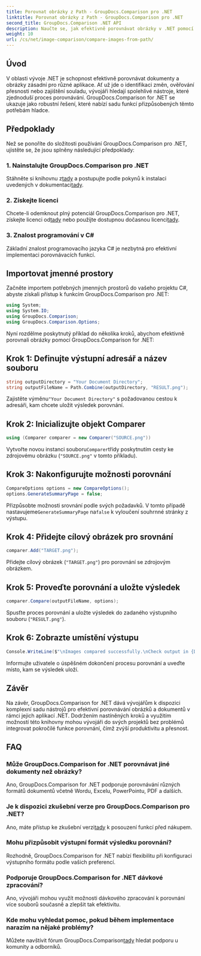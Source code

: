 ```yaml
---
title: Porovnat obrázky z Path - GroupDocs.Comparison pro .NET
linktitle: Porovnat obrázky z Path - GroupDocs.Comparison pro .NET
second_title: GroupDocs.Comparison .NET API
description: Naučte se, jak efektivně porovnávat obrázky v .NET pomocí knihovny GroupDocs.Comparison. Postupujte podle podrobného průvodce pro bezproblémovou integraci.
weight: 10
url: /cs/net/image-comparison/compare-images-from-path/
---
```

## Úvod
V oblasti vývoje .NET je schopnost efektivně porovnávat dokumenty a obrázky zásadní pro různé aplikace. Ať už jde o identifikaci změn, ověřování přesnosti nebo zajištění souladu, vývojáři hledají spolehlivé nástroje, které zjednoduší proces porovnávání. GroupDocs.Comparison for .NET se ukazuje jako robustní řešení, které nabízí sadu funkcí přizpůsobených těmto potřebám hladce.
## Předpoklady
Než se ponoříte do složitosti používání GroupDocs.Comparison pro .NET, ujistěte se, že jsou splněny následující předpoklady:
### 1. Nainstalujte GroupDocs.Comparison pro .NET
 Stáhněte si knihovnu z[tady](https://releases.groupdocs.com/comparison/net/) a postupujte podle pokynů k instalaci uvedených v dokumentaci[tady](https://tutorials.groupdocs.com/comparison/net/).
### 2. Získejte licenci
 Chcete-li odemknout plný potenciál GroupDocs.Comparison pro .NET, získejte licenci od[tady](https://purchase.groupdocs.com/buy) nebo použijte dostupnou dočasnou licenci[tady](https://purchase.groupdocs.com/temporary-license/).
### 3. Znalost programování v C#
Základní znalost programovacího jazyka C# je nezbytná pro efektivní implementaci porovnávacích funkcí.

## Importovat jmenné prostory
Začněte importem potřebných jmenných prostorů do vašeho projektu C#, abyste získali přístup k funkcím GroupDocs.Comparison pro .NET:
```csharp
using System;
using System.IO;
using GroupDocs.Comparison;
using GroupDocs.Comparison.Options;
```

Nyní rozdělme poskytnutý příklad do několika kroků, abychom efektivně porovnali obrázky pomocí GroupDocs.Comparison for .NET:
## Krok 1: Definujte výstupní adresář a název souboru
```csharp
string outputDirectory = "Your Document Directory";
string outputFileName = Path.Combine(outputDirectory, "RESULT.png");
```
 Zajistěte výměnu`"Your Document Directory"` s požadovanou cestou k adresáři, kam chcete uložit výsledek porovnání.
## Krok 2: Inicializujte objekt Comparer
```csharp
using (Comparer comparer = new Comparer("SOURCE.png"))
```
 Vytvořte novou instanci souboru`Comparer`třídy poskytnutím cesty ke zdrojovému obrázku (`"SOURCE.png"` v tomto příkladu).
## Krok 3: Nakonfigurujte možnosti porovnání
```csharp
CompareOptions options = new CompareOptions();
options.GenerateSummaryPage = false;
```
 Přizpůsobte možnosti srovnání podle svých požadavků. V tomto případě nastavujeme`GenerateSummaryPage` na`false` k vyloučení souhrnné stránky z výstupu.
## Krok 4: Přidejte cílový obrázek pro srovnání
```csharp
comparer.Add("TARGET.png");
```
Přidejte cílový obrázek (`"TARGET.png"`) pro porovnání se zdrojovým obrázkem.
## Krok 5: Proveďte porovnání a uložte výsledek
```csharp
comparer.Compare(outputFileName, options);
```
Spusťte proces porovnání a uložte výsledek do zadaného výstupního souboru (`"RESULT.png"`).
## Krok 6: Zobrazte umístění výstupu
```csharp
Console.WriteLine($"\nImages compared successfully.\nCheck output in {Directory.GetCurrentDirectory()}.");
```
Informujte uživatele o úspěšném dokončení procesu porovnání a uveďte místo, kam se výsledek uloží.

## Závěr
Na závěr, GroupDocs.Comparison for .NET dává vývojářům k dispozici komplexní sadu nástrojů pro efektivní porovnávání obrázků a dokumentů v rámci jejich aplikací .NET. Dodržením nastíněných kroků a využitím možností této knihovny mohou vývojáři do svých projektů bez problémů integrovat pokročilé funkce porovnání, čímž zvýší produktivitu a přesnost.
## FAQ
### Může GroupDocs.Comparison for .NET porovnávat jiné dokumenty než obrázky?
Ano, GroupDocs.Comparison for .NET podporuje porovnávání různých formátů dokumentů včetně Wordu, Excelu, PowerPointu, PDF a dalších.
### Je k dispozici zkušební verze pro GroupDocs.Comparison pro .NET?
 Ano, máte přístup ke zkušební verzi[tady](https://releases.groupdocs.com/) k posouzení funkcí před nákupem.
### Mohu přizpůsobit výstupní formát výsledku porovnání?
Rozhodně, GroupDocs.Comparison for .NET nabízí flexibilitu při konfiguraci výstupního formátu podle vašich preferencí.
### Podporuje GroupDocs.Comparison for .NET dávkové zpracování?
Ano, vývojáři mohou využít možnosti dávkového zpracování k porovnání více souborů současně a zlepšit tak efektivitu.
### Kde mohu vyhledat pomoc, pokud během implementace narazím na nějaké problémy?
 Můžete navštívit fórum GroupDocs.Comparison[tady](https://forum.groupdocs.com/c/comparison/12) hledat podporu u komunity a odborníků.
